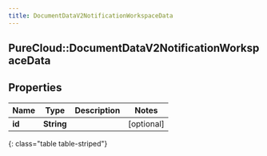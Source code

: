 ```yaml
---
title: DocumentDataV2NotificationWorkspaceData
---
```

## PureCloud::DocumentDataV2NotificationWorkspaceData

## Properties

|Name | Type | Description | Notes|
|------------ | ------------- | ------------- | -------------|
| **id** | **String** |  | [optional] |
{: class="table table-striped"}


